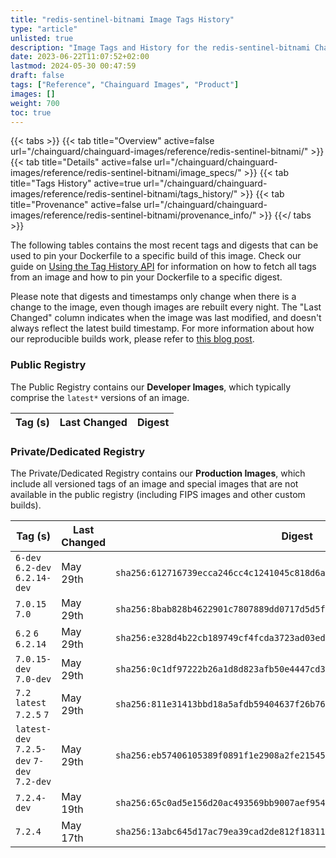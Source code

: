 ```yaml
---
title: "redis-sentinel-bitnami Image Tags History"
type: "article"
unlisted: true
description: "Image Tags and History for the redis-sentinel-bitnami Chainguard Image"
date: 2023-06-22T11:07:52+02:00
lastmod: 2024-05-30 00:47:59
draft: false
tags: ["Reference", "Chainguard Images", "Product"]
images: []
weight: 700
toc: true
---
```


{{< tabs >}}
{{< tab title="Overview" active=false url="/chainguard/chainguard-images/reference/redis-sentinel-bitnami/" >}}
{{< tab title="Details" active=false url="/chainguard/chainguard-images/reference/redis-sentinel-bitnami/image_specs/" >}}
{{< tab title="Tags History" active=true url="/chainguard/chainguard-images/reference/redis-sentinel-bitnami/tags_history/" >}}
{{< tab title="Provenance" active=false url="/chainguard/chainguard-images/reference/redis-sentinel-bitnami/provenance_info/" >}}
{{</ tabs >}}

The following tables contains the most recent tags and digests that can be used to pin your Dockerfile to a specific build of this image. Check our guide on [Using the Tag History API](/chainguard/chainguard-images/using-the-tag-history-api/) for information on how to fetch all tags from an image and how to pin your Dockerfile to a specific digest.

Please note that digests and timestamps only change when there is a change to the image, even though images are rebuilt every night. The "Last Changed" column indicates when the image was last modified, and doesn't always reflect the latest build timestamp. For more information about how our reproducible builds work, please refer to [this blog post](https://www.chainguard.dev/unchained/reproducing-chainguards-reproducible-image-builds).

### Public Registry
The Public Registry contains our **Developer Images**, which typically comprise the `latest*` versions of an image.

| Tag (s) | Last Changed | Digest |
|---------|--------------|--------|


### Private/Dedicated Registry
The Private/Dedicated Registry contains our **Production Images**, which include all versioned tags of an image and special images that are not available in the public registry (including FIPS images and other custom builds).

| Tag (s)                                     | Last Changed | Digest                                                                    |
|---------------------------------------------|--------------|---------------------------------------------------------------------------|
|  `6-dev` `6.2-dev` `6.2.14-dev`             | May 29th     | `sha256:612716739ecca246cc4c1241045c818d6a450889016118ef86e84d3591a7fb54` |
|  `7.0.15` `7.0`                             | May 29th     | `sha256:8bab828b4622901c7807889dd0717d5d5f4f1e15ac17f3c587bc29c265e7fd0f` |
|  `6.2` `6` `6.2.14`                         | May 29th     | `sha256:e328d4b22cb189749cf4fcda3723ad03ed9050442a4fbea7898bb648971a17ba` |
|  `7.0.15-dev` `7.0-dev`                     | May 29th     | `sha256:0c1df97222b26a1d8d823afb50e4447cd340faeafcc314606fa3087126174d33` |
|  `7.2` `latest` `7.2.5` `7`                 | May 29th     | `sha256:811e31413bbd18a5afdb59404637f26b76cac185fb04b8d7c72656a1bb0550c0` |
|  `latest-dev` `7.2.5-dev` `7-dev` `7.2-dev` | May 29th     | `sha256:eb57406105389f0891f1e2908a2fe2154514c2a98cddc90fef5499eeac9631b4` |
|  `7.2.4-dev`                                | May 19th     | `sha256:65c0ad5e156d20ac493569bb9007aef9549c405f546fd1f8ae433d80e010ff99` |
|  `7.2.4`                                    | May 17th     | `sha256:13abc645d17ac79ea39cad2de812f183116d70f3cb3600796c3f16bd41434399` |

